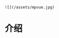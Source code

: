                                                                                           ![](/assets/mpvue.jpg)

# 介绍



